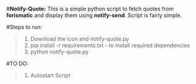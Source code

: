 #**Notify-Quote:**
This is a simple python script to fetch quotes from **forismatic** and display them using **notify-send**. Script is fairly simple.

#Steps to run: 
>1. Download the icon and notify-quote.py 
>2. pip install -r requirements.txt - to install required dependencies 
>3. python notify-quote.py

#TO DO:
>1. Autostart Script